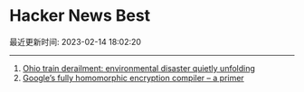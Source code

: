 # Hacker News Best

最近更新时间: 2023-02-14 18:02:20

--- 
1. [Ohio train derailment: environmental disaster quietly unfolding](https://www.fastcompany.com/90848025/ohio-train-derailment-toxic-chemicals-pvc-spill-fire-disaster) 
2. [Google’s fully homomorphic encryption compiler – a primer](https://jeremykun.com/2023/02/13/googles-fully-homomorphic-encryption-compiler-a-primer/) 
